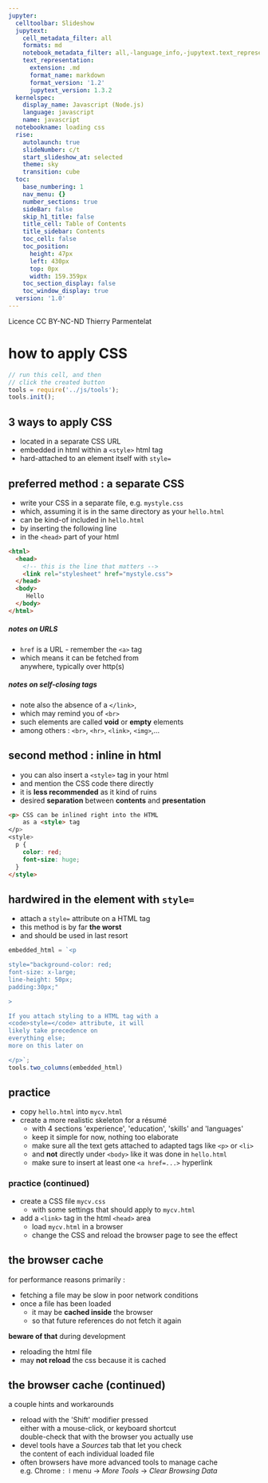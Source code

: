 ```yaml
---
jupyter:
  celltoolbar: Slideshow
  jupytext:
    cell_metadata_filter: all
    formats: md
    notebook_metadata_filter: all,-language_info,-jupytext.text_representation.jupytext_version
    text_representation:
      extension: .md
      format_name: markdown
      format_version: '1.2'
      jupytext_version: 1.3.2
  kernelspec:
    display_name: Javascript (Node.js)
    language: javascript
    name: javascript
  notebookname: loading css
  rise:
    autolaunch: true
    slideNumber: c/t
    start_slideshow_at: selected
    theme: sky
    transition: cube
  toc:
    base_numbering: 1
    nav_menu: {}
    number_sections: true
    sideBar: false
    skip_h1_title: false
    title_cell: Table of Contents
    title_sidebar: Contents
    toc_cell: false
    toc_position:
      height: 47px
      left: 430px
      top: 0px
      width: 159.359px
    toc_section_display: false
    toc_window_display: true
  version: '1.0'
---
```


<div class="licence">
<span>Licence CC BY-NC-ND</span>
<span>Thierry Parmentelat</span>
</div>

<!-- #region slideshow={"slide_type": ""} -->
# how to apply CSS
<!-- #endregion -->

```javascript
// run this cell, and then 
// click the created button
tools = require('../js/tools');
tools.init();
```

<!-- #region slideshow={"slide_type": "slide"} -->
## 3 ways to apply CSS
<!-- #endregion -->

<!-- #region slideshow={"slide_type": ""} -->
* located in a separate CSS URL
* embedded in html within a `<style>` html tag
* hard-attached to an element itself with `style=`
<!-- #endregion -->

<!-- #region slideshow={"slide_type": "slide"} -->
## preferred method : a separate CSS
<!-- #endregion -->

<!-- #region slideshow={"slide_type": ""} -->
* write your CSS in a separate file, e.g. `mystyle.css`
* which, assuming it is in the same directory as your `hello.html`
* can be kind-of included in `hello.html` 
* by inserting the following <link> line
* in the `<head>` part of your html
<!-- #endregion -->

<!-- #region cell_style="center" slideshow={"slide_type": "slide"} -->
```html
<html>
  <head>
    <!-- this is the line that matters -->
    <link rel="stylesheet" href="mystyle.css">  
  </head>
  <body>
     Hello
  </body>
</html>
```
<!-- #endregion -->

<!-- #region slideshow={"slide_type": "slide"} -->
##### notes on URLS

* `href` is a URL - remember the `<a>` tag
* which means it can be fetched from  
  anywhere, typically over http(s)
<!-- #endregion -->

<!-- #region slideshow={"slide_type": ""} -->
##### notes on self-closing tags

* note also the absence of a `</link>`, 
* which may remind you of `<br>`
* such elements are called **void** or **empty** elements
* among others : `<br>`, `<hr>`, `<link>`, `<img>`,...
<!-- #endregion -->

<!-- #region slideshow={"slide_type": "slide"} -->
## second method : inline in html
<!-- #endregion -->

* you can also insert a `<style>` tag in your html
* and mention the CSS code there directly
* it is **less recommended** as it kind of ruins
* desired **separation** between **contents** and **presentation**

<!-- #region slideshow={"slide_type": "slide"} -->
```html
<p> CSS can be inlined right into the HTML 
    as a <style> tag
</p>
<style>
  p {
    color: red;
    font-size: huge;
  }
</style>
```
<!-- #endregion -->

<!-- #region slideshow={"slide_type": "slide"} -->
## hardwired in the element with `style=`
<!-- #endregion -->

<!-- #region slideshow={"slide_type": ""} -->
* attach a `style=` attribute on a HTML tag
* this method is by far **the worst**
* and should be used in last resort
<!-- #endregion -->

```javascript hide_input=true
embedded_html = `<p 

style="background-color: red; 
font-size: x-large; 
line-height: 50px;
padding:30px;"

>

If you attach styling to a HTML tag with a
<code>style=</code> attribute, it will 
likely take precedence on
everything else;
more on this later on

</p>`;
tools.two_columns(embedded_html)
```

<!-- #region slideshow={"slide_type": "slide"} -->
## practice
<!-- #endregion -->

<!-- #region slideshow={"slide_type": ""} hide_input=true -->
* copy `hello.html` into `mycv.html`
* create a more realistic skeleton for a résumé
  * with 4 sections 'experience', 'education', 'skills' and 'languages'
  * keep it simple for now, nothing too elaborate
  * make sure all the text gets attached to adapted tags like `<p>` or `<li>` 
  * and **not** directly under `<body>` like it was done in `hello.html`
  * make sure to insert at least one `<a href=...>` hyperlink
<!-- #endregion -->

<!-- #region slideshow={"slide_type": "slide"} -->
### practice (continued)
<!-- #endregion -->

<!-- #region slideshow={"slide_type": ""} hide_input=true -->
* create a CSS file `mycv.css`
  * with some settings that should apply to `mycv.html`
* add a `<link>` tag in the html `<head>` area
  * load `mycv.html` in a browser
  * change the CSS and reload the browser page to see the effect
<!-- #endregion -->

<!-- #region slideshow={"slide_type": "slide"} -->
## the browser cache
<!-- #endregion -->

for performance reasons primarily :
* fetching a file may be slow in poor network conditions
* once a file has been loaded
  * it may be **cached inside** the browser
  * so that future references do not fetch it again

**beware of that** during development
* reloading the html file
* may **not reload** the css because it is cached

<!-- #region slideshow={"slide_type": "slide"} -->
## the browser cache (continued)
<!-- #endregion -->

a couple hints and workarounds
* reload with the 'Shift' modifier pressed  
  either with a mouse-click, or keyboard shortcut  
  double-check that with the browser you actually use
* devel tools have a *Sources* tab that let you check  
  the content of each individual loaded file
* often browsers have more advanced tools to manage cache  
  e.g. Chrome : `⠸` menu → *More Tools* → *Clear Browsing Data*
